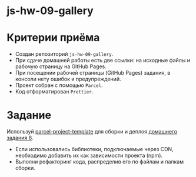 # js-hw-09-gallery

# Критерии приёма

- Создан репозиторий `js-hw-09-gallery`.
- При сдаче домашней работы есть две ссылки: на исходные файлы и рабочую
  страницу на GitHub Pages.
- При посещении рабочей страницы (GitHub Pages) задания, в консоли нету ошибок и
  предупреждений.
- Проект собран с помощью `Parcel`.
- Код отформатирован `Prettier`.

# Задание

Используй
[parcel-project-template](https://github.com/goitacademy/parcel-project-template)
для сборки и деплоя
[домашнего задания 8](https://github.com/nosia-80/js-hw-08-gallery).

- Если использовались библиотеки, подключаемые через CDN, необходимо добавить их
  как зависимости проекта (npm).
- Выполни рефакторинг кода, распределив его по файлам и папкам сборки.
